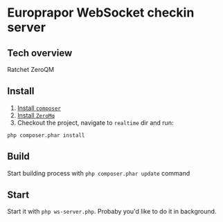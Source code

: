Europrapor WebSocket checkin server
==========

Tech overview
-------------

Ratchet
ZeroQM

Install
-------------

1. [Install `composer`](http://getcomposer.org/download/)
2. [Install `ZeroMq`](http://zeromq.org/intro:get-the-software)
3. Checkout the project, navigate to `realtime` dir and run:
```
php composer.phar install
```

Build
------------

Start building process with `php composer.phar update` command

Start
------------

Start it with `php ws-server.php`.
Probaby you'd like to do it in background.